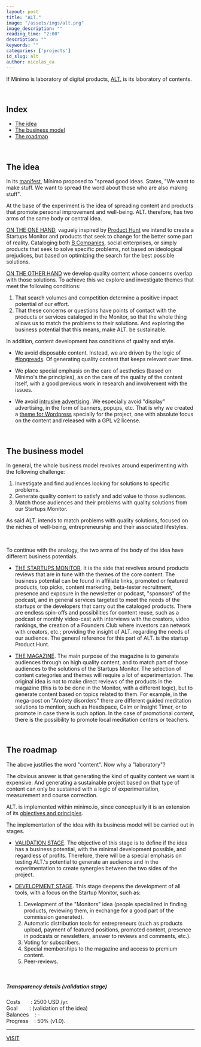```yaml
---
layout: post
title: "ALT."
image: "/assets/imgs/alt.png"
image_description: ""
reading_time: "2:00"
description: ""
keywords: ""
categories: ['projects']
id_slug: alt
author: nicolas_ea
---
```


If Mínimo is laboratory of digital products, [ALT.](Https://alt.minimo.io) is its laboratory
of contents.

<br>

## Index

* <a href="#the-idea">The idea</a>
* <a href="#the-business-model">The business model</a>
* <a href="#the-roadmap">The roadmap</a>

<br>

## The idea

In its [manifest](https://minimo.io/en/manifest/), Mínimo proposed to "spread good ideas.
States, "We want to make stuff. We want to spread the word about those who are also making stuff".

At the base of the experiment is the idea of spreading content and products that promote personal improvement and well-being. ALT. therefore, has two arms of the same body or central idea.

<u>ON THE ONE HAND</u>, vaguely inspired by <a href="https://www.producthunt.com/" target="_blank" rel="nofollow">Product Hunt</a> we intend to create a Startups Monitor and products that seek to change for the better some part of reality. Cataloging both <a href="https://en.wikipedia.org/wiki/B_Lab" target="_blank">B Companies</a>, social enterprises, or simply products that seek to solve specific problems, not based on ideological prejudices, but based on optimizing the search for the best possible solutions.

<u>ON THE OTHER HAND</u> we develop quality content whose concerns overlap with those solutions.
To achieve this we explore and investigate themes that meet the following conditions:

1. That search volumes and competition determine a positive impact potential of our effort.
2. That these concerns or questions have points of contact with the products or services cataloged in the Monitor, so that the whole thing allows us to match the problems to their solutions. And exploring the business potential that this means, make ALT. be sustainable.

In addition, content development has conditions of quality and style.

* We avoid disposable content. Instead, we are driven by the logic of [#longreads](https://twitter.com/search?q=%23longreads). Of generating quality content that keeps relevant over time.

* We place special emphasis on the care of aesthetics (based on Mínimo's the principles), as on the care of the quality of the content itself, with a good previous work in research and involvement with the issues.

* We avoid [intrusive advertising](https://minimo.io/en/2019/8/). We especially avoid "display" advertising, in the form of banners, popups, etc. That is why we created a [theme for Wordpress](https://minimo.io/2019/10-alt-wordpress-theme/) specially for the project, one with absolute focus on the content and released with a GPL v2 license.

<br>

## The business model

In general, the whole business model revolves around experimenting with the following challenge:

1. Investigate and find audiences looking for solutions to specific problems.
2. Generate quality content to satisfy and add value to those audiences.
3. Match those audiences and their problems with quality solutions from our Startups Monitor.

As said ALT. intends to match problems with quality solutions, focused on the niches of well-being, entrepreneurship and their associated lifestyles.

<br>

To continue with the analogy, the two arms of the body of the idea have different business potentials.

* <u>THE STARTUPS MONITOR</u>. It is the side that revolves around products reviews that are in tune with the themes of the core content. The business potential can be found in affiliate links, promoted or featured products, top picks, content marketing, beta-tester recruitment, presence and exposure in the newsletter or podcast, "sponsors" of the podcast, and in general services targeted to meet the needs of the startups or the developers that carry out the cataloged products. There are endless spin-offs and possibilities for content reuse, such as a podcast or monthly video-cast with interviews with the creators, video rankings, the creation of a Founders Club where investors can network with creators, etc.; providing the insight of ALT. regarding the needs of our audience. The general reference for this part of ALT. is the startup Product Hunt.

* <u>THE MAGAZINE</u>. The main purpose of the magazine is to generate audiences through on high quality content, and to match part of those audiences to the solutions of the Startups Monitor. The selection of content categories and themes will require a lot of experimentation. The original idea is not to make direct reviews of the products in the magazine (this is to be done in the Monitor, with a different logic), but to generate content based on topics related to them. For example, in the mega-post on "Anxiety disorders" there are different guided meditation solutions to mention, such as Headspace, Calm or Insight Timer, or to promote in case there is such option. In the case of promotional content, there is the possibility to promote local meditation centers or teachers.

<br>

## The roadmap

The above justifies the word "content". Now why a "laboratory"?

The obvious answer is that generating the kind of quality content we want is expensive. And generating a sustainable project based on that type of content can only be sustained with a logic of experimentation, measurement and course correction.

ALT. is implemented within minimo.io, since conceptually it is an extension of its [objectives and principles](https://minimo.io/en/manifest/).

The implementation of the idea with its business model will be carried out in stages.

* <u>VALIDATION STAGE</u>. The objective of this stage is to define if the idea has a business potential, with the minimal development possible, and regardless of profits. Therefore, there will be a special emphasis on testing ALT.'s potential to generate an audience and in the experimentation to create synergies between the two sides of the project.

* <u>DEVELOPMENT STAGE</u>. This stage deepens the development of all tools, with a focus on the Startup Monitor, such as:
  1. Development of the "Monitors" idea (people specialized in finding products, reviewing them, in exchange for a good part of the commission generated).
  2. Automatic distribution tools for entrepreneurs (such as products upload, payment of featured positions, promoted content, presence in podcasts or newsletters, answer to reviews and comments, etc.).
  3. Voting for subscribers.
  4. Special memberships to the magazine and access to premium content.
  5. Peer-reviews.

<br>

<div class="card bg-light mb-3">
  <div class="card-body">
    <h5 class="card-title">Transparency details (validation stage)</h5>
    <div class="card-text">
      Costs&nbsp;&nbsp;&nbsp;&nbsp;&nbsp;&nbsp;&nbsp;: 2500 USD /yr.  
      <br>
      Goal&nbsp;&nbsp;&nbsp;&nbsp;&nbsp;&nbsp;&nbsp;&nbsp;: (validation of the idea)
      <br>
      Balances&nbsp;&nbsp;&nbsp;&nbsp;: -
      <br>
      Progress&nbsp;&nbsp;&nbsp;&nbsp;: 50% (v1.0).
    </div>
    <hr>
    <a href="https://alt.minimo.io" target="_blank" class="card-link"><i class="fas fa-external-link-alt"></i> VISIT</a>
  </div>
</div>  
